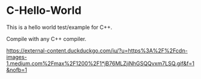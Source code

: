 # C-Hello-World
This is a hello world test/example for C++.

Compile with any C++ compiler.

https://external-content.duckduckgo.com/iu/?u=https%3A%2F%2Fcdn-images-1.medium.com%2Fmax%2F1200%2F1*jB76MLZjiNhGSQQvxm7LSQ.gif&f=1&nofb=1
